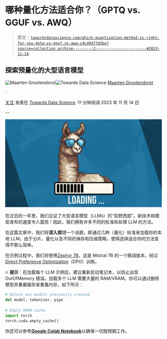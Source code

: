 # 哪种量化方法适合你？（GPTQ vs. GGUF vs. AWQ）

> 原文：[`towardsdatascience.com/which-quantization-method-is-right-for-you-gptq-vs-gguf-vs-awq-c4cd9d77d5be?source=collection_archive---------2-----------------------#2023-11-14`](https://towardsdatascience.com/which-quantization-method-is-right-for-you-gptq-vs-gguf-vs-awq-c4cd9d77d5be?source=collection_archive---------2-----------------------#2023-11-14)

## 探索预量化的大型语言模型

[](https://medium.com/@maartengrootendorst?source=post_page-----c4cd9d77d5be--------------------------------)![Maarten Grootendorst](https://medium.com/@maartengrootendorst?source=post_page-----c4cd9d77d5be--------------------------------)[](https://towardsdatascience.com/?source=post_page-----c4cd9d77d5be--------------------------------)![Towards Data Science](https://towardsdatascience.com/?source=post_page-----c4cd9d77d5be--------------------------------) [Maarten Grootendorst](https://medium.com/@maartengrootendorst?source=post_page-----c4cd9d77d5be--------------------------------)

·

[关注](https://medium.com/m/signin?actionUrl=https%3A%2F%2Fmedium.com%2F_%2Fsubscribe%2Fuser%2F22405c3b2875&operation=register&redirect=https%3A%2F%2Ftowardsdatascience.com%2Fwhich-quantization-method-is-right-for-you-gptq-vs-gguf-vs-awq-c4cd9d77d5be&user=Maarten+Grootendorst&userId=22405c3b2875&source=post_page-22405c3b2875----c4cd9d77d5be---------------------post_header-----------) 发表在 [Towards Data Science](https://towardsdatascience.com/?source=post_page-----c4cd9d77d5be--------------------------------) ·11 分钟阅读·2023 年 11 月 14 日[](https://medium.com/m/signin?actionUrl=https%3A%2F%2Fmedium.com%2F_%2Fvote%2Ftowards-data-science%2Fc4cd9d77d5be&operation=register&redirect=https%3A%2F%2Ftowardsdatascience.com%2Fwhich-quantization-method-is-right-for-you-gptq-vs-gguf-vs-awq-c4cd9d77d5be&user=Maarten+Grootendorst&userId=22405c3b2875&source=-----c4cd9d77d5be---------------------clap_footer-----------)

--

[](https://medium.com/m/signin?actionUrl=https%3A%2F%2Fmedium.com%2F_%2Fbookmark%2Fp%2Fc4cd9d77d5be&operation=register&redirect=https%3A%2F%2Ftowardsdatascience.com%2Fwhich-quantization-method-is-right-for-you-gptq-vs-gguf-vs-awq-c4cd9d77d5be&source=-----c4cd9d77d5be---------------------bookmark_footer-----------)![](img/c45770a07b8d0685c7ab123f15862789.png)

在过去的一年里，我们见证了大型语言模型（LLMs）的“狂野西部”。新技术和模型发布的速度令人震惊！因此，我们拥有许多不同的标准和处理 LLM 的方法。

在这篇文章中，我们将**深入探讨**一个话题，即通过几种（量化）标准来加载你的本地 LLM。由于分片、量化以及不同的保存和压缩策略，使得选择适合你的方法变得不那么简单。

在示例过程中，我们将使用[Zephyr 7B](https://huggingface.co/HuggingFaceH4/zephyr-7b-beta)，这是 Mistral 7B 的一个精调版本，经过[Direct Preference Optimization](https://arxiv.org/abs/2305.18290)（DPO）训练。

🔥 **提示**：在加载每个 LLM 示例后，建议重新启动笔记本，以防止出现 OutOfMemory 错误。加载多个 LLM 需要大量的 RAM/VRAM。你可以通过删除模型并重置缓存来重置内存，如下所示：

```py
# Delete any models previously created
del model, tokenizer, pipe

# Empty VRAM cache
import torch
torch.cuda.empty_cache()
```

你还可以参考[**Google Colab Notebook**](https://colab.research.google.com/drive/1rt318Ew-5dDw21YZx2zK2vnxbsuDAchH?usp=sharing)以确保一切按预期工作。
